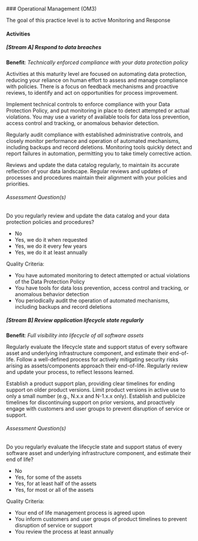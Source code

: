 <div class="new-page"/>
### Operational Management (OM3)

The goal of this practice level is to active Monitoring and Response

#### Activities

##### [Stream A] Respond to data breaches
<b>Benefit</b>: <i>Technically enforced compliance with your data protection policy</i>

Activities at this maturity level are focused on automating data protection, reducing your reliance on human effort to assess and manage compliance with policies. There is a focus on feedback mechanisms and proactive reviews, to identify and act on opportunities for process improvement.

Implement technical controls to enforce compliance with your Data Protection Policy, and put monitoring in place to detect attempted or actual violations. You may use a variety of available tools for data loss prevention, access control and tracking, or anomalous behavior detection.

Regularly audit compliance with established administrative controls, and closely monitor performance and operation of automated mechanisms, including backups and record deletions. Monitoring tools quickly detect and report failures in automation, permitting you to take timely corrective action.

Reviews and update the data catalog regularly, to maintain its accurate reflection of your data landscape. Regular reviews and updates of processes and procedures maintain their alignment with your policies and priorities.


###### Assessment Question(s)
Do you regularly review and update the data catalog and your data protection policies and procedures?

- No
- Yes, we do it when requested
- Yes, we do it every few years
- Yes, we do it at least annually


Quality Criteria:

- You have automated monitoring to detect attempted or actual violations of the Data Protection Policy
- You have tools for data loss prevention, access control and tracking, or anomalous behavior detection
- You periodically audit the operation of automated mechanisms, including backups and record deletions


##### [Stream B] Review application lifecycle state regularly
<b>Benefit</b>: <i>Full visibility into lifecycle of all software assets</i>

Regularly evaluate the lifecycle state and support status of every software asset and underlying infrastructure component, and estimate their end-of-life. Follow a well-defined process for actively mitigating security risks arising as assets/components approach their end-of-life. Regularly review and update your process, to reflect lessons learned.

Establish a product support plan, providing clear timelines for ending support on older product versions. Limit product versions in active use to only a small number (e.g., N.x.x and N-1.x.x only). Establish and publicize timelines for discontinuing support on prior versions, and proactively engage with customers and user groups to prevent disruption of service or support.


###### Assessment Question(s)
Do you regularly evaluate the lifecycle state and support status of every software asset and underlying infrastructure component, and estimate their end of life?

- No
- Yes, for some of the assets
- Yes, for at least half of the assets
- Yes, for most or all of the assets


Quality Criteria:

- Your end of life management process is agreed upon
- You inform customers and user groups of product timelines to prevent disruption of service or support
- You review the process at least annually

